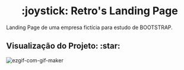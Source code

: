 <h1 align="center"> :joystick: Retro's Landing Page </h1>
<p align="justify"> Landing Page de uma empresa fictícia para estudo de BOOTSTRAP. </p>

<h2> Visualização do Projeto: :star: </h2>
<img src="https://i.ibb.co/7nRxG7N/ezgif-com-gif-maker.gif" alt="ezgif-com-gif-maker" border="0">
